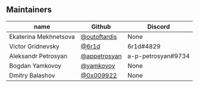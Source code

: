 ## Maintainers

| name                  | Github                                         | Discord            |
|-----------------------|------------------------------------------------|--------------------|
| Ekaterina Mekhnetsova | [@outoftardis](https://github.com/outoftardis) | None               |
| Victor Gridnevsky     | [@6r1d](https://github.com/6r1d)               | 6r1d#4829          |
| Aleksandr Petrosyan   | [@appetrosyan](https://github.com/appetrosyan) | a-p-petrosyan#9734 |
| Bogdan Yamkovoy       | [@yamkovoy](https://github.com/yamkovoy)       | None               |
| Dmitry Balashov       | [@0x009922](https://github.com/0x009922)       | None               |
